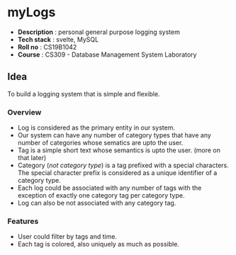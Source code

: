 # myLogs
- __Description__ : personal general purpose logging system
- __Tech stack__ : svelte, MySQL
- __Roll no__ : CS19B1042
- __Course__ : CS309 - Database Management System Laboratory
## Idea 
To build a logging system that is simple and flexible.

### Overview
- Log is considered as the primary entity in our system. 
- Our system can have any number of category types that have any number of categories whose sematics are upto the user.
- Tag is a simple short text whose semantics is upto the user. (more on that later)
- Category (_not category type_) is a tag prefixed with a special characters. The special character prefix is considered as a unique identifier of a category type.
- Each log could be associated with any number of tags with the exception of exactly one category tag per category type. 
- Log can also be not associated with any category tag.  
### Features
- User could filter by tags and time.
- Each tag is colored, also uniquely as much as possible.
